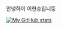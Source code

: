 안녕하이
이현승입니둥

[![My GitHub stats](https://github-readme-stats.vercel.app/api?username=Bezud904)](https://github.com/Bezud904/github-readme-stats)